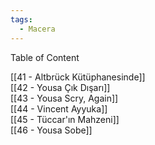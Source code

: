 ```yaml
---
tags:
  - Macera
---  
```

  
Table of Content  
  
[[41 - Altbrück Kütüphanesinde]]  
[[42 - Yousa Çık Dışarı]]  
[[43 - Yousa Scry, Again]]  
[[44 - Vincent Ayyuka]]  
[[45 - Tüccar'ın Mahzeni]]  
[[46 - Yousa Sobe]]
